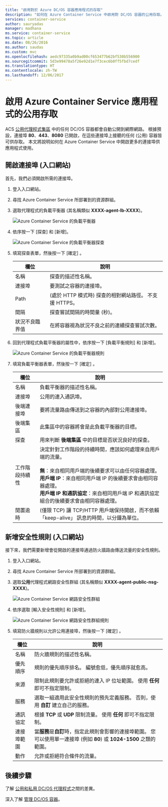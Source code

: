 ```yaml
---
title: "啟用對於 Azure DC/OS 容器應用程式的存取"
description: "如何在 Azure Container Service 中啟用對 DC/OS 容器的公用存取。"
services: container-service
author: sauryadas
manager: madhana
ms.service: container-service
ms.topic: article
ms.date: 08/26/2016
ms.author: saudas
ms.custom: mvc
ms.openlocfilehash: aedc97335a0b9ad00cf653477b62bf530b556900
ms.sourcegitcommit: 5d3e99478a5f26e92d1e7f3cec6b0ff5fbd7cedf
ms.translationtype: HT
ms.contentlocale: zh-TW
ms.lasthandoff: 12/06/2017
---
```

# <a name="enable-public-access-to-an-azure-container-service-application"></a>啟用 Azure Container Service 應用程式的公用存取

ACS [公用代理程式集區](container-service-mesos-marathon-ui.md#deploy-a-docker-formatted-container) 中的任何 DC/OS 容器都會自動公開到網際網路。 根據預設，連接埠 **80**、**443**、**8080** 已開啟，在這些連接埠上接聽的任何 (公用) 容器皆可供存取。 本文將說明如何在 Azure Container Service 中開啟更多的連接埠供應用程式使用。

## <a name="open-a-port-portal"></a>開啟連接埠 (入口網站)
首先，我們必須開啟所需的連接埠。

1. 登入入口網站。
2. 尋找 Azure Container Service 所部署到的資源群組。
3. 選取代理程式的負載平衡器 (其名稱類似 **XXXX-agent-lb-XXXX**)。
   
    ![Azure Container Service 的負載平衡器](./media/container-service-enable-public-access/agent-load-balancer.png)
4. 依序按一下 [探查] 和 [新增]。
   
    ![Azure Container Service 的負載平衡器探查](./media/container-service-enable-public-access/add-probe.png)
5. 填寫探查表單，然後按一下 [確定] 。
   
   | 欄位 | 說明 |
   | --- | --- |
   | 名稱 |探查的描述性名稱。 |
   | 連接埠 |要測試之容器的連接埠。 |
   | Path |(處於 HTTP 模式時) 探查的相對網站路徑。 不支援 HTTPS。 |
   | 間隔 |探查嘗試間隔的時間量 (秒)。 |
   | 狀況不良臨界值 |在將容器視為狀況不良之前的連續探查嘗試次數。 |
6. 回到代理程式負載平衡器的屬性中，依序按一下 [負載平衡規則] 和 [新增]。
   
    ![Azure Container Service 的負載平衡器規則](./media/container-service-enable-public-access/add-balancer-rule.png)
7. 填寫負載平衡器表單，然後按一下 [確定] 。
   
   | 欄位 | 說明 |
   | --- | --- |
   | 名稱 |負載平衡器的描述性名稱。 |
   | 連接埠 |公用的連入通訊埠。 |
   | 後端連接埠 |要將流量路由傳送到之容器的內部對公用連接埠。 |
   | 後端集區 |此集區中的容器將會是此負載平衡器的目標。 |
   | 探查 |用來判斷 **後端集區** 中的目標是否狀況良好的探查。 |
   | 工作階段持續性 |決定針對工作階段的持續時間，應該如何處理來自用戶端的流量。<br><br>**無**：來自相同用戶端的後續要求可以由任何容器處理。<br>**用戶端 IP**：來自相同用戶端 IP 的後續要求會由相同容器處理。<br>**用戶端 IP 和通訊協定**：來自相同用戶端 IP 和通訊協定組合的後續要求會由相同容器處理。 |
   | 閒置逾時 |(僅限 TCP) 讓 TCP/HTTP 用戶端保持開啟，而不依賴「keep-alive」  訊息的時間，以分鐘為單位。 |

## <a name="add-a-security-rule-portal"></a>新增安全性規則 (入口網站)
接下來，我們需要新增會從開啟的連接埠通過防火牆路由傳送流量的安全性規則。

1. 登入入口網站。
2. 尋找 Azure Container Service 所部署到的資源群組。
3. 選取**公用**代理程式網路安全性群組 (其名稱類似 **XXXX-agent-public-nsg-XXXX**)。
   
    ![Azure Container Service 網路安全性群組](./media/container-service-enable-public-access/agent-nsg.png)
4. 依序選取 [輸入安全性規則] 和 [新增]。
   
    ![Azure Container Service 網路安全性群組規則](./media/container-service-enable-public-access/add-firewall-rule.png)
5. 填寫防火牆規則以允許公用連接埠，然後按一下 [確定] 。
   
   | 欄位 | 說明 |
   | --- | --- |
   | 名稱 |防火牆規則的描述性名稱。 |
   | 優先順序 |規則的優先順序排名。 編號愈低，優先順序就愈高。 |
   | 來源 |限制此規則要允許或拒絕的連入 IP 位址範圍。 使用 **任何** 即可不指定限制。 |
   | 服務 |選取一組適用此安全性規則的預先定義服務。 否則，使用 **自訂** 建立自己的服務。 |
   | 通訊協定 |根據 **TCP** 或 **UDP** 限制流量。 使用 **任何** 即可不指定限制。 |
   | 連接埠範圍 |當**服務**是**自訂**時，指定此規則會影響的連接埠範圍。 您可以使用單一連接埠 (例如 **80**) 或 **1024-1500** 之類的範圍。 |
   | 動作 |允許或拒絕符合條件的流量。 |

## <a name="next-steps"></a>後續步驟
了解 [公用和私用 DC/OS 代理程式](container-service-dcos-agents.md)之間的差異。

深入了解 [管理 DC/OS 容器](container-service-mesos-marathon-ui.md)。

